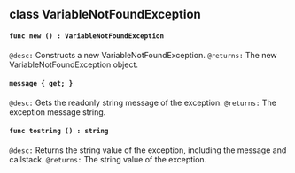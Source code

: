 ## class VariableNotFoundException

#### ```func new () : VariableNotFoundException```


```@desc:``` Constructs a new VariableNotFoundException.
```@returns:``` The new VariableNotFoundException object.

#### ```message { get; }```


```@desc:``` Gets the readonly string message of the exception.
```@returns:``` The exception message string.

#### ```func tostring () : string```


```@desc:``` Returns the string value of the exception, including the message and callstack.
```@returns:``` The string value of the exception.

